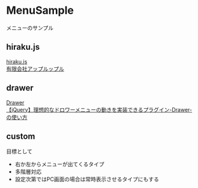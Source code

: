 # MenuSample
メニューのサンプル

## hiraku.js
[hiraku.js](https://appleple.github.io/hiraku/)  
[有限会社アップルップル](https://www.appleple.com/blog/javascript/hiraku-js.html)

## drawer
[Drawer](http://git.blivesta.com/drawer/)  
[【jQuery】理想的なドロワーメニューの動きを実装できるプラグイン-Drawer-の使い方](https://blog.mismithportfolio.com/web/20150320drawer)

## custom
目標として
- 右か左からメニューが出てくるタイプ
- 多階層対応
- 設定次第ではPC画面の場合は常時表示させるタイプにもする